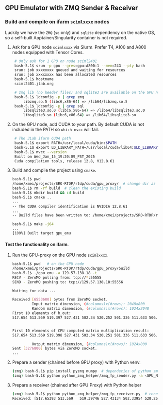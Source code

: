 ## GPU Emulator with ZMQ Sender & Receiver

### Build and compile on ifarm `scimlxxxx` nodes

Luckily we have the `ZMQ` (`so` only) and `sqlite` dependency on the native OS, so a self-built Apptainer/Singularity container is not required.

1. Ask for a GPU node `scimlxxxx` via Slurm. Prefer T4, A100 and A800 nodes equipped with Tensor Cores.

   ```bash
    # Only ask for 1 GPU on node sciml2401
    bash-5.1$ srun -p gpu --gres=gpu:A800:1 --mem=24G --pty bash
    srun: job xxxxxxxx queued and waiting for resources
    srun: job xxxxxxxx has been allocated resources
    bash-5.1$ hostname
    sciml2401.jlab.org

    # zmq lib (no heeder files) and sqlite3 are available on the GPU node
    bash-5.1$ ldconfig -p | grep zmq
        libzmq.so.5 (libc6,x86-64) => /lib64/libzmq.so.5
    bash-5.1$ ldconfig -p | grep sql
        libsqlite3.so.0 (libc6,x86-64) => /lib64/libsqlite3.so.0
        libsqlite3.so (libc6,x86-64) => /lib64/libsqlite3.so
   ```
   
2. On the GPU node, add CUDA to your path. By default CUDA is not included in the PATH so `which nvcc` will fail.
   ```bash
    # The JLab ifarm CUDA path
    bash-5.1$ export PATH=/usr/local/cuda/bin:$PATH
    bash-5.1$ export LD_LIBRARY_PATH=/usr/local/cuda/lib64:$LD_LIBRARY_PATH
    bash-5.1$ nvcc --version
    Built on Wed_Jan_15_19:20:09_PST_2025
    Cuda compilation tools, release 12.8, V12.8.61
   ```

3. Build and compile the project using `cmake`.
   ```bash
   bash-5.1$ pwd
   /home/xmei/projects/SRO-RTDP/rtdp/cuda/gpu_proxy/  # change dir as needed
   bash-5.1$ rm -rf build  # clean the existing build
   bash-5.1$ mkdir build && cd build
   bash-5.1$ cmake ..
   ...
   -- The CUDA compiler identification is NVIDIA 12.8.61
   ...
   -- Build files have been written to: /home/xmei/projects/SRO-RTDP/rtdp/cuda/gpu_proxy/build

   bash-5.1$ make -j64
   ...
   [100%] Built target gpu_emu
   ```


#### Test the functionality on ifarm.
1. Run the GPU-proxy on the GPU node `scimlxxxx`.
   ```bash
   bash-5.1$ pwd   # on the GPU node
   /home/xmei/projects/SRO-RTDP/rtdp/cuda/gpu_proxy/build
   bash-5.1$ ./gpu_emu -a 129.57.138.18 -t
   RECV - ZeroMQ pulling from: tcp://*:55555
   SEND - ZeroMQ pushing to: tcp://129.57.138.18:55556

   Waiting for data ...

   Received [6553600] bytes from ZeroMQ socket.
            Input matrix dimension, (#columns)x(#rows): 2048x800
            Random matrix dimension, (#columns)x(#rows): 1024x2048
   First 10 elements of h_out:
   517.654 513.569 519.397 527.431 502.34 520.252 501.336 511.633 506.323 520.5 


   First 10 elements of CPU computed matrix multiplication result:
   517.654 513.569 519.398 527.431 502.34 520.251 501.336 511.633 506.322 520.5 

            Output matrix dimension, (#columns)x(#rows): 1024x800
   Sent [3276800] bytes via ZeroMQ socket.
   ...

   ```

2. Prepare a sender (chained before GPU proxy) with Python venv.
   ```bash
   (zmq) bash-5.1$ pip install pyzmq numpy  # dependecies of python_zmq_helper
   (zmq) bash-5.1$ python python_zmq_helper/zmq_fp_sender.py -a <GPU_NODE_IP>  # send to <GPU_NODE_IP>:55555
   ```

3. Prepare a receiver (chained after GPU Proxy) with Python helper
   ```bash
   (zmq) bash-5.1$ python python_zmq_helper/zmq_fp_receiver.py  # receive at localhost:55556
   Received: [517.65393 513.569   519.39746 527.43134 502.33954 520.2516  501.3357  511.63293 506.3226  520.5004 ]
   ```
